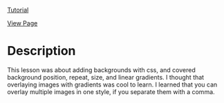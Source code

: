 [Tutorial](https://www.digitalocean.com/community/tutorials/how-to-apply-background-styles-to-html-elements-with-css)

[View Page](https://bsmrdel101.github.io/HTML-CSS-Practice/tutorial_12/)

# Description

This lesson was about adding backgrounds with css, and covered background position, repeat, size, and linear gradients. I thought that overlaying images with gradients was cool to learn. I learned that you can overlay multiple images in one style, if you separate them with a comma.